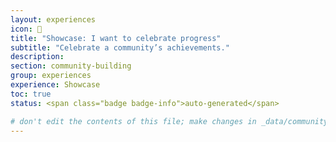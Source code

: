 ```yaml
---
layout: experiences
icon: 🎪
title: "Showcase: I want to celebrate progress"
subtitle: "Celebrate a community’s achievements."
description:
section: community-building
group: experiences
experience: Showcase
toc: true
status: <span class="badge badge-info">auto-generated</span>

# don't edit the contents of this file; make changes in _data/community-building-experiences.yml
---
```

